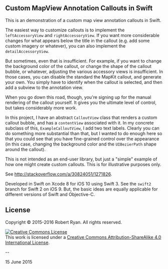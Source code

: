 ## Custom MapView Annotation Callouts in Swift 

This is an demonstration of a custom map view annotation callouts in Swift.

The easiest way to customize callouts is to implement the `leftAccessoryView` and `rightAccessoryView`. If you want more considerable changes for what appears below the title in the callout (e.g. add some custom imagery or whatever), you can also implement the `detailAccessoryView`.

But sometimes, even that is insufficient. For example, if you want to change the background color of the callout, or change the shape of the callout bubble, or whatever, adjusting the various accessory views is insufficient. In those cases, you can disable the standard the MapKit callout, and generate your own. You simply have to identify when the callout is selected, and then add a subview to the annotation view.

When you go down this road, though, you're signing up for the manual rendering of the callout yourself. It gives you the ultimate level of control, but takes considerably more work.

In this project, I have an abstract `CalloutView` class that renders a custom callout bubble, and has a `contentView` associated with it. In my concrete subclass of this, `ExampleCalloutView`, I add two text labels. Clearly you can do something more substantial than that, but I wanted to do enough here so that you could see that you have fine-grained control over the appearance (in this case, changing the background color and the `UIBezierPath` shape around the callout).

This is not intended as an end-user library, but just a "simple" example of how one might create custom callouts. This is for illustrative purposes only.

See http://stackoverflow.com/a/30824051/1271826.

Developed in Swift on Xcode 8 for iOS 10 using Swift 3. See the `swift2` branch for Swift 2 on iOS 9. But, the basic ideas are equally applicable for different versions of Swift and Objective-C. 

## License

Copyright &copy; 2015-2016 Robert Ryan. All rights reserved.

<a rel="license" href="http://creativecommons.org/licenses/by-sa/4.0/"><img alt="Creative Commons License" style="border-width:0" src="http://i.creativecommons.org/l/by-sa/4.0/88x31.png" /></a><br />This work is licensed under a <a rel="license" href="http://creativecommons.org/licenses/by-sa/4.0/">Creative Commons Attribution-ShareAlike 4.0 International License</a>.

--

15 June 2015
